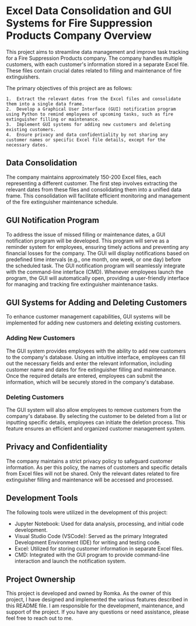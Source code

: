 # Excel Data Consolidation and GUI Systems for Fire Suppression Products Company Overview

This project aims to streamline data management and improve task tracking for a Fire Suppression Products company. The company handles multiple customers, with each customer's information stored in a separate Excel file. These files contain crucial dates related to filling and maintenance of fire extinguishers.

The primary objectives of this project are as follows:

    1.	Extract the relevant dates from the Excel files and consolidate them into a single data frame.
    2.	Develop a Graphical User Interface (GUI) notification program using Python to remind employees of upcoming tasks, such as fire extinguisher filling or maintenance.
    3.	Implement GUI systems for adding new customers and deleting existing customers.
    4.	Ensure privacy and data confidentiality by not sharing any customer names or specific Excel file details, except for the necessary dates.
    
## Data Consolidation
The company maintains approximately 150-200 Excel files, each representing a different customer. The first step involves extracting the relevant dates from these files and consolidating them into a unified data frame. This consolidation will facilitate efficient monitoring and management of the fire extinguisher maintenance schedule.

## GUI Notification Program
To address the issue of missed filling or maintenance dates, a GUI notification program will be developed. This program will serve as a reminder system for employees, ensuring timely actions and preventing any financial losses for the company. The GUI will display notifications based on predefined time intervals (e.g., one month, one week, or one day) before the scheduled task.
The GUI notification program will seamlessly integrate with the command-line interface (CMD). Whenever employees launch the program, the GUI will automatically open, providing a user-friendly interface for managing and tracking fire extinguisher maintenance tasks.

## GUI Systems for Adding and Deleting Customers
To enhance customer management capabilities, GUI systems will be implemented for adding new customers and deleting existing customers.

### Adding New Customers
The GUI system provides employees with the ability to add new customers to the company's database. Using an intuitive interface, employees can fill out the necessary fields and enter the relevant information, including customer name and dates for fire extinguisher filling and maintenance. Once the required details are entered, employees can submit the information, which will be securely stored in the company's database.

### Deleting Customers
The GUI system will also allow employees to remove customers from the company's database. By selecting the customer to be deleted from a list or inputting specific details, employees can initiate the deletion process. This feature ensures an efficient and organized customer management system.

## Privacy and Confidentiality
The company maintains a strict privacy policy to safeguard customer information. As per this policy, the names of customers and specific details from Excel files will not be shared. Only the relevant dates related to fire extinguisher filling and maintenance will be accessed and processed.

## Development Tools
The following tools were utilized in the development of this project:
- Jupyter Notebook: Used for data analysis, processing, and initial code development.
- Visual Studio Code (VSCode): Served as the primary Integrated Development Environment (IDE) for writing and testing code.
- Excel: Utilized for storing customer information in separate Excel files.
- CMD: Integrated with the GUI program to provide command-line interaction and launch the notification system.
## Project Ownership
This project is developed and owned by Romka. As the owner of this project, I have designed and implemented the various features described in this README file. I am responsible for the development, maintenance, and support of the project. If you have any questions or need assistance, please feel free to reach out to me.
